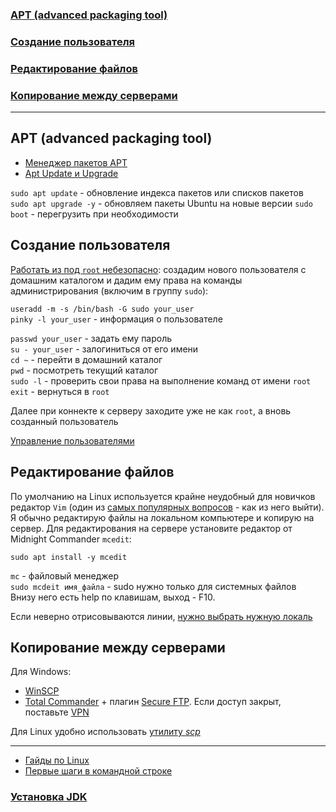 ### [APT (advanced packaging tool)](#apt)
### [Создание пользователя](#user)
### [Редактирование файлов](#editor)
### [Копирование между серверами](#copy)

---

<h2><a id="apt" >APT (advanced packaging tool)</a></h2>

- [Менеджер пакетов APT](https://firstvds.ru/technology/menedzher-paketov-apt)
- [Apt Update и Upgrade](https://itisgood.ru/2021/02/25/komandy-apt-update-i-upgrade-v-chem-raznica/)

`sudo apt update` - обновление индекса пакетов или списков пакетов  
`sudo apt upgrade -y` - обновляем пакеты Ubuntu на новые версии
`sudo boot` - перегрузить при необходимости

<h2><a id="user">Создание пользователя</a></h2>

[Работать из под `root` небезопасно](https://www.google.com/search?q=Lunux+почему+не+рекомендуется|нельзя+root): создадим нового пользователя с домашним каталогом и дадим ему права на команды администрирования (включим в группу `sudo`):

`useradd -m -s /bin/bash -G sudo your_user`    
`pinky -l your_user`  - информация о пользователе

`passwd your_user` - задать ему пароль  
`su - your_user` - залогиниться от его имени  
`cd ~` - перейти в домашний каталог  
`pwd` - посмотреть текущий каталог  
`sudo -l` - проверить свои права на выполнение команд от имени `root`  
`exit` - вернуться в `root`  

Далее при коннекте к серверу заходите уже не как `root`, а вновь созданный пользователь

[Управление пользователями](https://firstvds.ru/technology/linux-user-management)

<h2><a id="editor">Редактирование файлов</a></h2>

По умолчанию на Linux используется крайне неудобный для новичков редактор `Vim` (один из [самых популярных вопросов](https://stackoverflow.com/questions/11828270/how-do-i-exit-vim) - как из него выйти).
Я обычно редактирую файлы на локальном компьютере и копирую на сервер. Для редактирования на сервере установите редактор от Midnight Commander `mcedit`:

`sudo apt install -y mcedit`  
   
`mc` - файловый менеджер  
`sudo mcdeit имя_файла` - sudo нужно только для системных файлов  
Внизу него есть help по клавишам, выход - F10.

Если неверно отрисовываются линии, [нужно выбрать нужную локаль](https://askubuntu.com/a/872467/1357134)

<h2><a name="copy">Копирование между серверами</a></h2>

Для Windows:
- [WinSCP](https://winscp.net/eng/download.php) 
- [Total Commander](https://www.ghisler.com/) + плагин [Secure FTP](https://www.ghisler.ch/wiki/index.php/Secure_FTP_plugin). Если доступ закрыт, поставьте [VPN](https://github.com/JavaOPs/topjava/wiki/VPN)

Для Linux удобно использовать [утилиту _scp_](https://firstvds.ru/technology/basic-linux-commands) 

---------------
- [Гайды по Linux](https://firstvds.ru/technology#gaydy_po_linux)
- [Первые шаги в командной строке](https://firstvds.ru/technology/basic-linux-commands)

### [Установка JDK](jdk.md)
